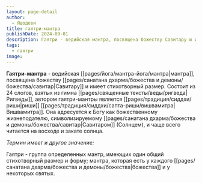 ```yaml
---
layout: page-detail
author:
  - Яшодеви
title: гаятри-мантра
publishDate: 2024-09-01
description: Гаятри - ведийская мантра, посвящена божеству Савитару и имеет стихотворный размер. Состоит из 24 слогов, взятых из гимна Ригведы, автором гаятри-мантры является риши Вишвамитра. Она адресуется к Богу как божественному жизнеподателю, символизируемому Савитаром (Солнцем), и чаще всего читается на восходе и закате солнца.
tags:
  - гаятри
image:
---
```

**Гаятри-мантра** - ведийская [[pages/йога/мантра-йога/мантра|мантра]], посвящена божеству [[pages/санатана дхарма/божества и демоны/божества/савитар|Савитару]] и имеет стихотворный размер. Состоит из 24 слогов, взятых из гимна [[pages/священные тексты/веды/ригведа|Ригведы]], автором гаятри-мантры является [[pages/традиция/сиддхи/риши|риши]] [[pages/традиция/сиддхи/сапта-риши/вишвамитра|Вишвамитра]]. Она адресуется к Богу как божественному жизнеподателю, символизируемому [[pages/санатана дхарма/божества и демоны/божества/савитар|Савитаром]] (Солнцем), и чаще всего читается на восходе и закате солнца.

*Термин имеет и другое значение:*

Гаятри -  группа определенных мантр, имеющих один общий стихотворный размер и форму; мантра, которая есть у каждого [[pages/санатана дхарма/божества и демоны/божества|божества]] и у некоторых святых.

